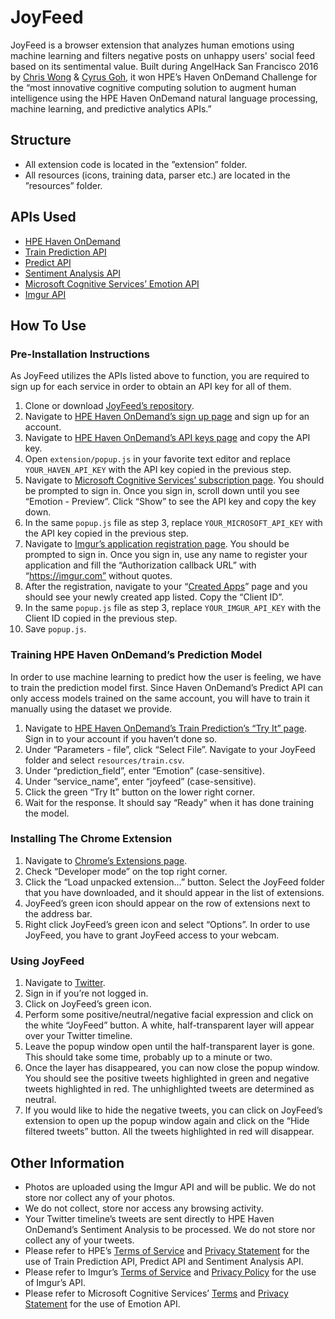 # JoyFeed
JoyFeed is a browser extension that analyzes human emotions using machine learning and filters negative posts on unhappy users' social feed based on its sentimental value. Built during AngelHack San Francisco 2016 by [Chris Wong](http://www.chriswong.tv) & [Cyrus Goh](http://www.lovincyrus.com), it won HPE’s Haven OnDemand Challenge for the “most innovative cognitive computing solution to augment human intelligence using the HPE Haven OnDemand natural language processing, machine learning, and predictive analytics APIs.”

## Structure
- All extension code is located in the ”extension” folder.
- All resources (icons, training data, parser etc.) are located in the ”resources” folder.

## APIs Used
* [HPE Haven OnDemand](https://www.havenondemand.com/)
 * [Train Prediction API](https://dev.havenondemand.com/apis/trainpredictor)
 * [Predict API](https://dev.havenondemand.com/apis/predict)
 * [Sentiment Analysis API](https://dev.havenondemand.com/apis/analyzesentiment)
* [Microsoft Cognitive Services’ Emotion API](https://www.microsoft.com/cognitive-services/en-us/emotion-api)
* [Imgur API](https://api.imgur.com/)

## How To Use
### Pre-Installation Instructions
As JoyFeed utilizes the APIs listed above to function, you are required to sign up for each service in order to obtain an API key for all of them.

1. Clone or download [JoyFeed’s repository](https://github.com/chriswongtv/joyfeed).
2. Navigate to [HPE Haven OnDemand’s sign up page](https://www.havenondemand.com/signup.html) and sign up for an account.
3. Navigate to [HPE Haven OnDemand’s API keys page](https://www.havenondemand.com/account/api-keys.html) and copy the API key.
4. Open <code>extension/popup.js</code> in your favorite text editor and replace <code>YOUR_HAVEN_API_KEY</code> with the API key copied in the previous step.
5. Navigate to [Microsoft Cognitive Services’ subscription page](https://www.microsoft.com/cognitive-services/en-US/subscriptions). You should be prompted to sign in. Once you sign in, scroll down until you see “Emotion - Preview”. Click “Show” to see the API key and copy the key down.
6. In the same <code>popup.js</code> file as step 3, replace <code>YOUR_MICROSOFT_API_KEY</code> with the API key copied in the previous step.
7. Navigate to [Imgur’s application registration page](https://api.imgur.com/oauth2/addclient). You should be prompted to sign in. Once you sign in, use any name to register your application and fill the “Authorization callback URL” with “https://imgur.com” without quotes. 
8. After the registration, navigate to your “[Created Apps](https://imgur.com/account/settings/apps)” page and you should see your newly created app listed. Copy the “Client ID”.
9. In the same <code>popup.js</code> file as step 3, replace <code>YOUR_IMGUR_API_KEY</code> with the Client ID copied in the previous step.
10. Save <code>popup.js</code>.

### Training HPE Haven OnDemand’s Prediction Model
In order to use machine learning to predict how the user is feeling, we have to train the prediction model first. Since Haven OnDemand’s Predict API can only access models trained on the same account, you will have to train it manually using the dataset we provide.

1. Navigate to [HPE Haven OnDemand’s Train Prediction’s “Try It” page](https://dev.havenondemand.com/apis/trainpredictor#try). Sign in to your account if you haven’t done so.
2. Under “Parameters - file”, click “Select File”. Navigate to your JoyFeed folder and select <code>resources/train.csv</code>.
3. Under “prediction_field”, enter “Emotion” (case-sensitive).
4. Under “service_name”, enter “joyfeed” (case-sensitive).
5. Click the green “Try It” button on the lower right corner.
6. Wait for the response. It should say “Ready” when it has done training the model.

### Installing The Chrome Extension
1. Navigate to [Chrome’s Extensions page](chrome://extensions/).
2. Check “Developer mode” on the top right corner.
3. Click the “Load unpacked extension…” button. Select the JoyFeed folder that you have downloaded, and it should appear in the list of extensions.
4. JoyFeed’s green icon should appear on the row of extensions next to the address bar.
5. Right click JoyFeed’s green icon and select “Options”. In order to use JoyFeed, you have to grant JoyFeed access to your webcam.

### Using JoyFeed
1. Navigate to [Twitter](https://www.twitter.com).
2. Sign in if you’re not logged in.
3. Click on JoyFeed’s green icon.
4. Perform some positive/neutral/negative facial expression and click on the white “JoyFeed” button. A white, half-transparent layer will appear over your Twitter timeline.
5. Leave the popup window open until the half-transparent layer is gone. This should take some time, probably up to a minute or two.
6. Once the layer has disappeared, you can now close the popup window. You should see the positive tweets highlighted in green and negative tweets highlighted in red. The unhighlighted tweets are determined as neutral.
7. If you would like to hide the negative tweets, you can click on JoyFeed’s extension to open up the popup window again and click on the “Hide filtered tweets” button. All the tweets highlighted in red will disappear.

## Other Information
- Photos are uploaded using the Imgur API and will be public. We do not store nor collect any of your photos.
- We do not collect, store nor access any browsing activity.
- Your Twitter timeline’s tweets are sent directly to HPE Haven OnDemand’s Sentiment Analysis to be processed. We do not store nor collect any of your tweets.
- Please refer to HPE’s [Terms of Service](https://www.havenondemand.com/docs/eula.html) and [Privacy Statement](https://www.hpe.com/us/en/legal/privacy.html) for the use of Train Prediction API, Predict API and Sentiment Analysis API.
- Please refer to Imgur’s [Terms of Service](http://imgur.com/tos) and [Privacy Policy](http://imgur.com/privacy) for the use of Imgur’s API.
- Please refer to Microsoft Cognitive Services’ [Terms](https://go.microsoft.com/fwlink/?LinkId=533207) and [Privacy Statement](https://privacy.microsoft.com/en-us/privacystatement) for the use of Emotion API.